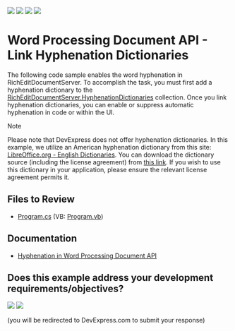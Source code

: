 <!-- default badges list -->
![](https://img.shields.io/endpoint?url=https://codecentral.devexpress.com/api/v1/VersionRange/939971199/24.2.1%2B)
[![](https://img.shields.io/badge/Open_in_DevExpress_Support_Center-FF7200?style=flat-square&logo=DevExpress&logoColor=white)](https://supportcenter.devexpress.com/ticket/details/T1279838)
[![](https://img.shields.io/badge/📖_How_to_use_DevExpress_Examples-e9f6fc?style=flat-square)](https://docs.devexpress.com/GeneralInformation/403183)
[![](https://img.shields.io/badge/💬_Leave_Feedback-feecdd?style=flat-square)](#does-this-example-address-your-development-requirementsobjectives)
<!-- default badges end -->

# Word Processing Document API - Link Hyphenation Dictionaries

The following code sample enables the word hyphenation in RichEditDocumentServer. To accomplish the task, you must first add a hyphenation dictionary to the [RichEditDocumentServer.HyphenationDictionaries](https://docs.devexpress.com/OfficeFileAPI/DevExpress.XtraRichEdit.RichEditDocumentServer.HyphenationDictionaries) collection. Once you link hyphenation dictionaries, you can enable or suppress automatic hyphenation in code or within the UI.

> [!note]
> Please note that DevExpress does not offer hyphenation dictionaries. In this example, we utilize an American hyphenation dictionary from this site: [LibreOffice.org - English Dictionaries][1]. You can download the dictionary source (including the license agreement) from [this link][2]. If you wish to use this dictionary in your application, please ensure the relevant license agreement permits it.


## Files to Review

* [Program.cs](./CS/Program.cs) (VB: [Program.vb](./VB/Program.vb))

## Documentation

* [Hyphenation in Word Processing Document API](https://docs.devexpress.com/OfficeFileAPI/401149/word-processing-document-api/hyphenation?p=netframework)

[1]: https://extensions.libreoffice.org/en/extensions/show/english-dictionaries
[2]: https://extensions.libreoffice.org/assets/downloads/41/dict-en-20210101.oxt
<!-- feedback -->
## Does this example address your development requirements/objectives?

[<img src="https://www.devexpress.com/support/examples/i/yes-button.svg"/>](https://www.devexpress.com/support/examples/survey.xml?utm_source=github&utm_campaign=word-document-api-link-hyphenation-dictionaries&~~~was_helpful=yes) [<img src="https://www.devexpress.com/support/examples/i/no-button.svg"/>](https://www.devexpress.com/support/examples/survey.xml?utm_source=github&utm_campaign=word-document-api-link-hyphenation-dictionaries&~~~was_helpful=no)

(you will be redirected to DevExpress.com to submit your response)
<!-- feedback end -->
